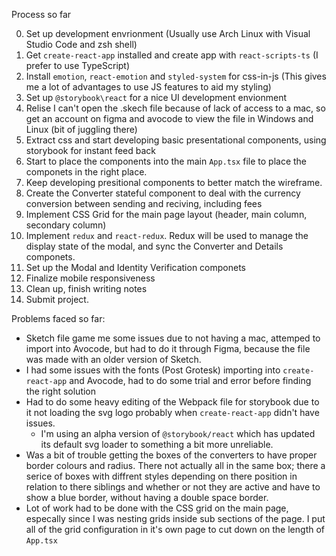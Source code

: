 Process so far

0. Set up development envrionment (Usually use Arch Linux with Visual Studio Code and zsh shell)
1. Get `create-react-app` installed and create app with `react-scripts-ts` (I prefer to use TypeScript)
2. Install `emotion`, `react-emotion` and `styled-system` for css-in-js (This gives me a lot of advantages to use JS features to aid my styling)
3. Set up `@storybook\react` for a nice UI development envionment
4. Relise I can't open the .skech file because of lack of access to a mac, so get an account on figma and avocode to view the file in Windows and Linux (bit of juggling there)
5. Extract css and start developing basic presentational components, using storybook for instant feed back
6. Start to place the components into the main `App.tsx` file to place the componets in the right place.
7. Keep developing presitional components to better match the wireframe.
8. Create the Converter stateful component to deal with the currency conversion between sending and reciving, including fees
9. Implement CSS Grid for the main page layout (header, main column, secondary column)
10. Implement `redux` and `react-redux`. Redux will be used to manage the display state of the modal, and sync the Converter and Details componets.
11. Set up the Modal and Identity Verification componets
12. Finalize mobile responsiveness
13. Clean up, finish writing notes
14. Submit project.


Problems faced so far:
- Sketch file game me some issues due to not having a mac, attemped to import into Avocode, but had to do it through Figma, because the file was made with an older version of Sketch.
- I had some issues with the fonts (Post Grotesk) importing into `create-react-app` and Avocode, had to do some trial and error before finding the right solution
- Had to do some heavy editing of the Webpack file for storybook due to it not loading the svg logo probably when `create-react-app` didn't have issues.
  - I'm using an alpha version of `@storybook/react` which has updated its default svg loader to something a bit more unreliable.
- Was a bit of trouble getting the boxes of the converters to have proper border colours and radius. There not actually all in the same box; there a serice of boxes with diffrent styles depending on there position in relation to there siblings and whether or not they are active and have to show a blue border, without having a double space border.
- Lot of work had to be done with the CSS grid on the main page, especally since I was nesting grids inside sub sections of the page. I put all of the grid configuration in it's own page to cut down on the length of `App.tsx`
